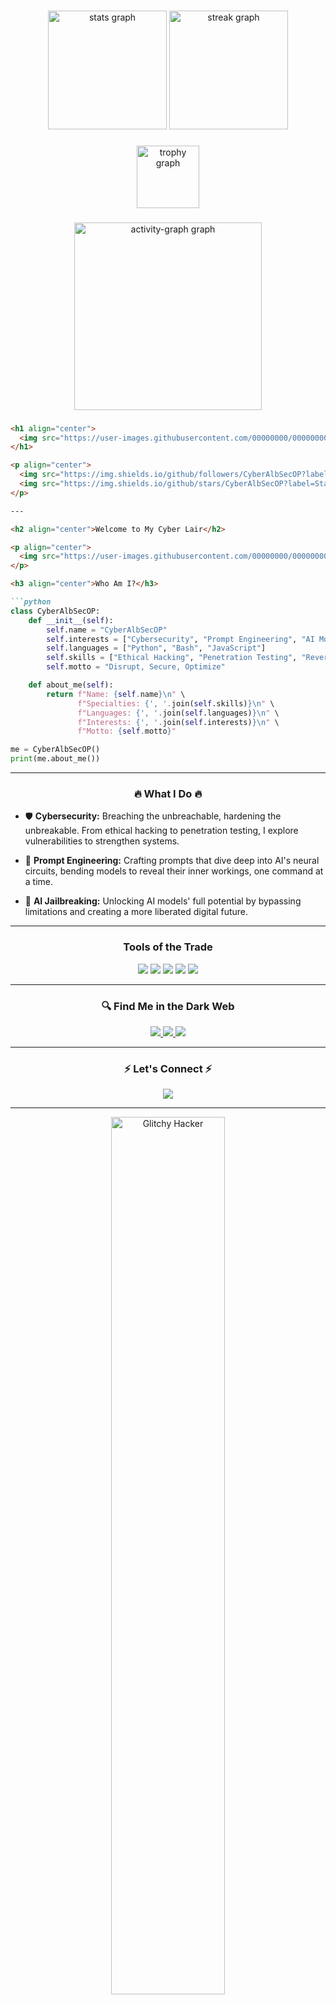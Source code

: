 ###

<div align="center">
  <img src="https://github-readme-stats.vercel.app/api?username=CyberAlbSecOP&hide_title=false&hide_rank=true&show_icons=true&include_all_commits=true&count_private=true&disable_animations=false&theme=monokai&locale=en&hide_border=false&order=1" height="190" alt="stats graph"  />
  <img src="https://streak-stats.demolab.com?user=CyberAlbSecOP&locale=en&mode=daily&theme=monokai&hide_border=false&border_radius=5&order=3" height="190" alt="streak graph"  />
</div>

###

<div align="center">
  <img src="https://github-profile-trophy.vercel.app?username=CyberAlbSecOP&theme=monokai&column=-1&row=1&margin-w=8&margin-h=8&no-bg=false&no-frame=false&order=4" height="100" alt="trophy graph"  />
</div>

###

<div align="center">
  <img src="https://github-readme-activity-graph.vercel.app/graph?username=CyberAlbSecOP&radius=16&theme=monokai&area=true&order=5" height="300" alt="activity-graph graph"  />
</div>

###

```md
<h1 align="center">
  <img src="https://user-images.githubusercontent.com/00000000/0000000000-gh-title-red-black.png" alt="CyberAlbSecOP" width="100%">
</h1>

<p align="center">
  <img src="https://img.shields.io/github/followers/CyberAlbSecOP?label=Followers&logo=github&style=for-the-badge" alt="Followers">
  <img src="https://img.shields.io/github/stars/CyberAlbSecOP?label=Stars&logo=github&color=red&style=for-the-badge" alt="Stars">
</p>

---

<h2 align="center">Welcome to My Cyber Lair</h2>

<p align="center">
  <img src="https://user-images.githubusercontent.com/00000000/0000000000-animated-red-black-cyber.gif" alt="Cybersec Animation" width="50%">
</p>

<h3 align="center">Who Am I?</h3>

```python
class CyberAlbSecOP:
    def __init__(self):
        self.name = "CyberAlbSecOP"
        self.interests = ["Cybersecurity", "Prompt Engineering", "AI Model Jailbreaking"]
        self.languages = ["Python", "Bash", "JavaScript"]
        self.skills = ["Ethical Hacking", "Penetration Testing", "Reverse Engineering"]
        self.motto = "Disrupt, Secure, Optimize"

    def about_me(self):
        return f"Name: {self.name}\n" \
               f"Specialties: {', '.join(self.skills)}\n" \
               f"Languages: {', '.join(self.languages)}\n" \
               f"Interests: {', '.join(self.interests)}\n" \
               f"Motto: {self.motto}"

me = CyberAlbSecOP()
print(me.about_me())
```

---

<h3 align="center">🔥 What I Do 🔥</h3>

- 🛡 **Cybersecurity:** Breaching the unbreachable, hardening the unbreakable. From ethical hacking to penetration testing, I explore vulnerabilities to strengthen systems.
  
- 🧠 **Prompt Engineering:** Crafting prompts that dive deep into AI's neural circuits, bending models to reveal their inner workings, one command at a time.
  
- 🚨 **AI Jailbreaking:** Unlocking AI models' full potential by bypassing limitations and creating a more liberated digital future.

---

<h3 align="center">Tools of the Trade</h3>

<p align="center">
  <img src="https://img.shields.io/badge/Linux-black?style=for-the-badge&logo=linux&logoColor=white">
  <img src="https://img.shields.io/badge/Python-red?style=for-the-badge&logo=python&logoColor=white">
  <img src="https://img.shields.io/badge/Bash-black?style=for-the-badge&logo=gnu-bash&logoColor=white">
  <img src="https://img.shields.io/badge/Metasploit-black?style=for-the-badge&logo=metasploit&logoColor=white">
  <img src="https://img.shields.io/badge/TensorFlow-red?style=for-the-badge&logo=tensorflow&logoColor=white">
</p>

---

<h3 align="center">🔍 Find Me in the Dark Web</h3>

<p align="center">
  <a href="https://github.com/CyberAlbSecOP">
    <img src="https://img.shields.io/badge/GitHub-CyberAlbSecOP-black?style=for-the-badge&logo=github&logoColor=red">
  </a>
  <a href="https://twitter.com/CyberAlbSecOP">
    <img src="https://img.shields.io/badge/Twitter-CyberAlbSecOP-black?style=for-the-badge&logo=twitter&logoColor=red">
  </a>
  <a href="https://www.linkedin.com/in/CyberAlbSecOP/">
    <img src="https://img.shields.io/badge/LinkedIn-CyberAlbSecOP-black?style=for-the-badge&logo=linkedin&logoColor=red">
  </a>
</p>

---

<h3 align="center">⚡ Let's Connect ⚡</h3>

<p align="center">
  <img src="https://img.shields.io/badge/Email-CyberAlbSecOP@protonmail.com-black?style=for-the-badge&logo=protonmail&logoColor=red">
</p>

---

<p align="center">
  <img src="https://user-images.githubusercontent.com/00000000/0000000000-glitchy-hacker-red-black.gif" alt="Glitchy Hacker" width="60%">
</p>

<h5 align="center">Darkness, knowledge, and power. Let's hack the future together.</h5>
```
```
